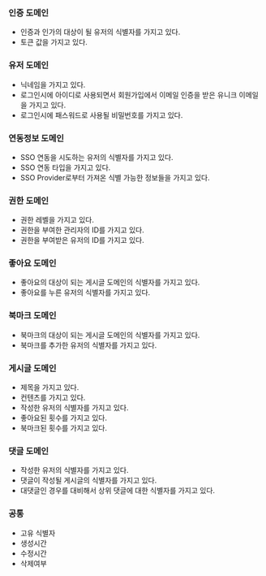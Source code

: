 ### 인증 도메인

- 인증과 인가의 대상이 될 유저의 식별자를 가지고 있다.
- 토큰 값을 가지고 있다.

### 유저 도메인

- 닉네임을 가지고 있다.
- 로그인시에 아이디로 사용되면서 회원가입에서 이메일 인증을 받은 유니크 이메일을 가지고 있다.
- 로그인시에 패스워드로 사용될 비밀번호를 가지고 있다.

### 연동정보 도메인

- SSO 연동을 시도하는 유저의 식별자를 가지고 있다.
- SSO 연동 타입을 가지고 있다.
- SSO Provider로부터 가져온 식별 가능한 정보들을 가지고 있다.

### 권한 도메인

- 권한 레벨을 가지고 있다.
- 권한을 부여한 관리자의 ID를 가지고 있다.
- 권한을 부여받은 유저의 ID를 가지고 있다.

### 좋아요 도메인

- 좋아요의 대상이 되는 게시글 도메인의 식별자를 가지고 있다.
- 좋아요를 누른 유저의 식별자를 가지고 있다.

### 북마크 도메인

- 북마크의 대상이 되는 게시글 도메인의 식별자를 가지고 있다.
- 북마크를 추가한 유저의 식별자를 가지고 있다.

### 게시글 도메인

- 제목을 가지고 있다.
- 컨텐츠를 가지고 있다.
- 작성한 유저의 식별자를 가지고 있다.
- 좋아요된 횟수를 가지고 있다.
- 북마크된 횟수를 가지고 있다.

### 댓글 도메인

- 작성한 유저의 식별자를 가지고 있다.
- 댓글이 작성될 게시글의 식별자를 가지고 있다.
- 대댓글인 경우를 대비해서 상위 댓글에 대한 식별자를 가지고 있다.

### 공통

- 고유 식별자
- 생성시간
- 수정시간
- 삭제여부
